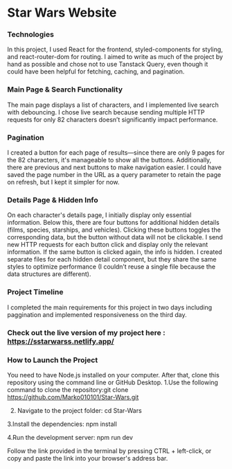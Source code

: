 # Star Wars Website

### Technologies

In this project, I used React for the frontend, styled-components for styling, and react-router-dom for routing. I aimed to write as much of the project by hand as possible and chose not to use Tanstack Query, even though it could have been helpful for fetching, caching, and pagination.

### Main Page & Search Functionality

The main page displays a list of characters, and I implemented live search with debouncing. I chose live search because sending multiple HTTP requests for only 82 characters doesn’t significantly impact performance.

### Pagination

I created a button for each page of results—since there are only 9 pages for the 82 characters, it's manageable to show all the buttons. Additionally, there are previous and next buttons to make navigation easier. I could have saved the page number in the URL as a query parameter to retain the page on refresh, but I kept it simpler for now.

### Details Page & Hidden Info

On each character's details page, I initially display only essential information. Below this, there are four buttons for additional hidden details (films, species, starships, and vehicles). Clicking these buttons toggles the corresponding data, but the button without data will not be clickable. I send new HTTP requests for each button click and display only the relevant information. If the same button is clicked again, the info is hidden. I created separate files for each hidden detail component, but they share the same styles to optimize performance (I couldn’t reuse a single file because the data structures are different).

### Project Timeline

I completed the main requirements for this project in two days including paggination and implemented responsiveness on the third day.

### Check out the live version of my project here : https://sstarwarss.netlify.app/

### How to Launch the Project

You need to have Node.js installed on your computer. After that, clone this repository using the command line or GitHub Desktop.
1.Use the following command to clone the repository:git clone https://github.com/Marko010101/Star-Wars.git

2. Navigate to the project folder: cd Star-Wars

3.Install the dependencies: npm install

4.Run the development server: npm run dev

Follow the link provided in the terminal by pressing CTRL + left-click, or copy and paste the link into your browser's address bar.

